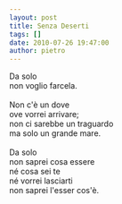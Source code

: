 ```yaml
---
layout: post
title: Senza Deserti
tags: []
date: 2010-07-26 19:47:00
author: pietro
---
```

Da solo<br/>non voglio farcela.<br/><br/>Non c'è un dove<br/>ove vorrei arrivare;<br/>non ci sarebbe un  traguardo<br/>ma solo un grande mare.<br/><br/>Da solo<br/>non saprei cosa essere<br/>né cosa sei te<br/>né vorrei lasciarti<br/>non saprei l'esser cos'è.
